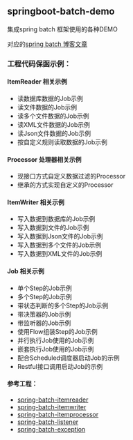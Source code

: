## springboot-batch-demo

集成spring batch 框架使用的各种DEMO

对应的[spring batch 博客文章](https://zhangxiaocai.cn/posts/7e9b1e27.html)

### 工程代码保函示例：

#### ItemReader 相关示例

- 读数据库数据的Job示例
- 读文件数据的Job示例
- 读多个文件数据的Job示例
- 读XML文件数据的Job示例
- 读Json文件数据的Job示例
- 按自定义规则读取数据的Job示例

#### Processor 处理器相关示例

- 现接口方式自定义数据过滤的Processor
- 继承的方式实现自定义的Processor

#### ItemWriter 相关示例

- 写入数据到数据库的Job示例
- 写入数据到文件的Job示例
- 写入数据到Json文件的Job示例
- 写入数据到多个文件的Job示例
- 写入数据到XML文件的Job示例

#### Job 相关示例

- 单个Step的Job示例
- 多个Step的Job示例
- 带状态判断的多个Step的Job示例
- 带决策器的Job示例
- 带监听器的Job示例
- 使用Flow组装Step的Job示例
- 并行执行Job使用的Job示例
- 嵌套执行Job使用的Job示例
- 配合Scheduled调度器启动Job的示例
- Restful接口调用启动Job的示例


#### 参考工程：

- [spring-batch-itemreader](https://github.com/small-rose/SpringAll/tree/master/68.spring-batch-itemreader)
- [spring-batch-itemwriter](https://github.com/small-rose/SpringAll/tree/master/69.spring-batch-itemwriter)
- [spring-batch-itemprocessor](https://github.com/small-rose/SpringAll/tree/master/70.spring-batch-itemprocessor)
- [spring-batch-listener](https://github.com/small-rose/SpringAll/tree/master/71.spring-batch-listener)
- [spring-batch-exception](https://github.com/small-rose/SpringAll/tree/master/72.spring-batch-exception)

